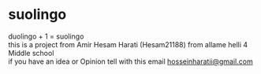 # suolingo
duolingo + 1 = suolingo
</br>
this is a project from Amir Hesam Harati (Hesam21188) from allame helli 4 Middle school
</br>
if you have an idea or Opinion tell with this email
<a>hosseinharatii@gmail.com</a>
